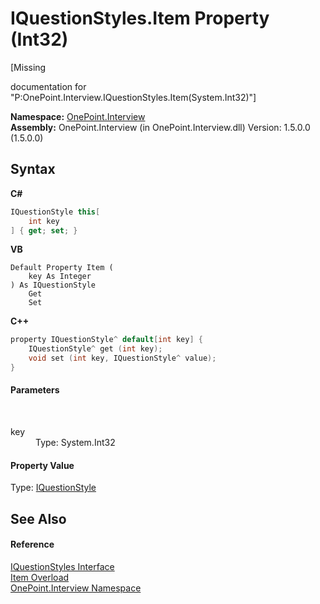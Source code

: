 # IQuestionStyles.Item Property (Int32)
 

\[Missing <summary> documentation for "P:OnePoint.Interview.IQuestionStyles.Item(System.Int32)"\]

**Namespace:**&nbsp;<a href="N_OnePoint_Interview">OnePoint.Interview</a><br />**Assembly:**&nbsp;OnePoint.Interview (in OnePoint.Interview.dll) Version: 1.5.0.0 (1.5.0.0)

## Syntax

**C#**<br />
``` C#
IQuestionStyle this[
	int key
] { get; set; }
```

**VB**<br />
``` VB
Default Property Item ( 
	key As Integer
) As IQuestionStyle
	Get
	Set
```

**C++**<br />
``` C++
property IQuestionStyle^ default[int key] {
	IQuestionStyle^ get (int key);
	void set (int key, IQuestionStyle^ value);
}
```


#### Parameters
&nbsp;<dl><dt>key</dt><dd>Type: System.Int32<br /></dd></dl>

#### Property Value
Type: <a href="T_OnePoint_Interview_IQuestionStyle">IQuestionStyle</a>

## See Also


#### Reference
<a href="T_OnePoint_Interview_IQuestionStyles">IQuestionStyles Interface</a><br /><a href="Overload_OnePoint_Interview_IQuestionStyles_Item">Item Overload</a><br /><a href="N_OnePoint_Interview">OnePoint.Interview Namespace</a><br />